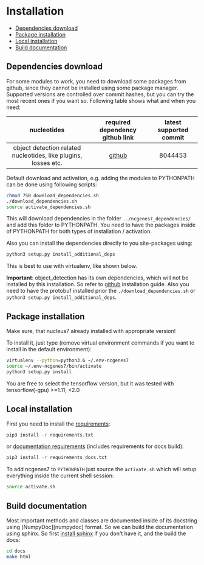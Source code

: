 Installation
============

- [Dependencies download](#dependencies-download)
- [Package installation](#package-installation)
- [Local installation](#local-installation)
- [Build documentation](#api-documentation)

[requirements]: ./requirements.txt
[requirements_doc]: ./requirements_docs.txt
[sphinx-install]: https://www.sphinx-doc.org/en/master/usage/installation.html
[object_detection]: https://github.com/tensorflow/models/tree/master/research/object_detection

## Dependencies download <a name="dependencies-download"></a>

For some modules to work, you need to download some packages from github,
since they cannot be installed using some package manager.
Supported versions are controlled over commit hashes, but you
can try the most recent ones if you want so. Following table shows what and
when you need: 

| nucleotides | required dependency github link | latest supported commit|  
| :--------: | :---------: | :---------: |
| object detection related nucleotides, like plugins, losses etc.  | [github][object_detection] | 8044453 |

Default download and activation, e.g. adding the modules to PYTHONPATH can be
done using following scripts:

```bash
chmod 750 download_dependencies.sh
./download_dependencies.sh
source activate_dependencies.sh
```

This will download dependencies in the folder `../ncgenes7_dependencies/`
and add this folder to PYTHONPATH. You need to have the packages inside
of PYTHONPATH for both types of installation / activation.

Also you can install the dependencies directly to you site-packages using:

```bash
python3 setup.py install_additional_deps
```

This is best to use with virtualenv, like shown below.

**Important**: object_detection has its own dependencies, which will not be
installed by this installation. So refer to [github][object_detection]
installation guide. Also you need to have the protobuf installed prior the
`./download_dependencies.sh` or `python3 setup.py install_additional_deps`.

## Package installation <a name="package-installation"></a>

Make sure, that nucleus7 already installed with appropriate version!

To install it, just type (remove virtual environment commands if you want to
install in the default environment):

```bash
virtualenv --python=python3.6 ~/.env-ncgenes7
source ~/.env-ncgenes7/bin/activate
python3 setup.py install
```

You are free to select the tensorflow version, but it was tested with
tensorflow(-gpu) >=1.11, <2.0

## Local installation <a name="local-installation"></a>

First you need to install the [requirements][requirements]:

```bash
pip3 install -r requirements.txt
```

or [documentation requirements][requirements_doc] (includes requirements for docs build):

```bash
pip3 install -r requirements_docs.txt
```

To add ncgenes7 to `PYTHONPATH` just source the `activate.sh` which will
setup everything inside the current shell session:

```bash
source activate.sh
```

## Build documentation <a name="api-documentation"></a>

Most important methods and classes are documented inside of its docstring using
[NumpyDoc][numpydoc] format. So we can build
the documentation using sphinx.
So first [install sphinx][sphinx-install] if you don't have it,
and the build the docs:

```bash
cd docs
make html
```
